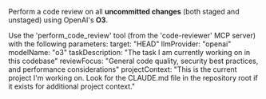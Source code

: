 Perform a code review on all **uncommitted changes** (both staged and unstaged) using OpenAI's **O3**.

Use the 'perform_code_review' tool (from the 'code-reviewer' MCP server) with the following parameters:
target: "HEAD"
llmProvider: "openai"
modelName: "o3"
taskDescription: "The task I am currently working on in this codebase"
reviewFocus: "General code quality, security best practices, and performance considerations"
projectContext: "This is the current project I'm working on. Look for the CLAUDE.md file in the repository root if it exists for additional project context."
